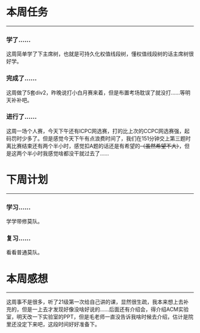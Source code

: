 # 本周任务

---

### 学了……

这周简单学了下主席树，也就是可持久化权值线段树，懂权值线段树的话主席树很好学。

### 完成了……

这周做了5套div2，昨晚说打小白月赛来着，但是布置考场耽误了就没打……等明天补补吧。

### 进行了……

这周一场个人赛，今天下午还有ICPC网选赛，打的比上次的CCPC网选赛强，起码罚时少多了。但是感觉今天下午有点浪费时间了，我们在151分钟交上第三题时离比赛结束还有两个半小时，感觉扣A题的话还是有希望的~~（虽然希望不大）~~，但是这两个半小时我感觉啥都没干就过去了……

# 下周计划

---

### 学习……

学学带修莫队。

### 复习……

看看普通莫队。

# 本周感想

---

这周事不是很多，听了21级第一次给自己讲的课，显然很生疏，我本来想上去补充的，但是一上去才发现好像没啥好说的……后面还有介绍会，得介绍ACM实验室，明天改一下实验室的PPT，但是毛老师一直没告诉我啥时候去介绍，估计是院里还没定下来吧，这段时间好好准备下。
